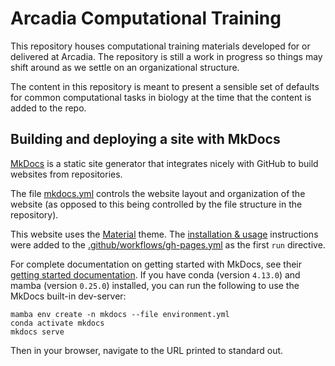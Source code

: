 # Arcadia Computational Training

This repository houses computational training materials developed for or delivered at Arcadia.
The repository is still a work in progress so things may shift around as we settle on an organizational structure.

The content in this repository is meant to present a sensible set of defaults for common computational tasks in biology at the time that the content is added to the repo.

## Building and deploying a site with MkDocs

[MkDocs](https://www.mkdocs.org/) is a static site generator that integrates nicely with GitHub to build websites from repositories.

The file [mkdocs.yml](mkdocs.yml) controls the website layout and organization of the website (as opposed to this being controlled by the file structure in the repository).

This website uses the [Material](https://squidfunk.github.io/mkdocs-material/) theme.
The [installation & usage](https://mkdocs.github.io/mkdocs-bootswatch/#installation-usage) instructions were added to the [.github/workflows/gh-pages.yml](.github/workflows/gh-pages.yml) as the first `run` directive.

For complete documentation on getting started with MkDocs, see their [getting started documentation](https://www.mkdocs.org/getting-started/).
If you have conda (version `4.13.0`) and mamba (version `0.25.0`) installed, you can run the following to use the MkDocs built-in dev-server:

```
mamba env create -n mkdocs --file environment.yml
conda activate mkdocs
mkdocs serve
```

Then in your browser, navigate to the URL printed to standard out.
